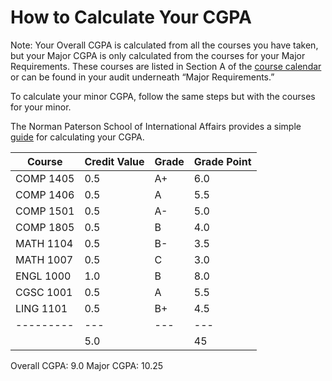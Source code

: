 <h1>How to Calculate Your CGPA </h1>

Note: Your Overall CGPA is calculated from all the courses you have taken,
but your Major CGPA is only calculated from the courses for your Major
Requirements.  These courses are listed in Section A of the [course
calendar](http://calendar.carleton.ca/undergrad/undergradprograms/computerscience/)
or can be found in your audit underneath “Major Requirements.”

To calculate your minor CGPA, follow the same steps but with the courses
for your minor.

The Norman Paterson School of International Affairs provides a
simple [guide](https://carleton.ca/npsia/calculate-your-gpa/) for
calculating your CGPA.

|Course   |Credit Value|Grade|Grade Point|
|---------|------------|-----|-----------|
|COMP 1405|0.5|A+|6.0|
|COMP 1406|0.5|A |5.5|
|COMP 1501|0.5|A-|5.0|
|COMP 1805|0.5|B |4.0|
|MATH 1104|0.5|B-|3.5|
|MATH 1007|0.5|C |3.0|
|ENGL 1000|1.0|B |8.0|
|CGSC 1001|0.5|A |5.5|
|LING 1101|0.5|B+|4.5|
|---------|---|---|---|
|         |5.0|   |45|
Overall CGPA: 9.0
Major CGPA: 10.25
